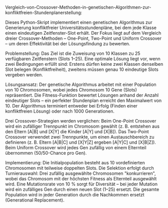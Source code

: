 Vergleich-von-Crossover-Methoden-in-genetischen-Algorithmen-zur-konfliktfreien-Stundenplanerstellung:

Dieses Python-Skript implementiert einen genetischen Algorithmus zur Generierung konfliktfreier Universitätsstundenpläne, bei dem jede Klasse einen eindeutigen Zeitfenster-Slot erhält. Der Fokus liegt auf dem Vergleich dreier Crossover-Methoden – One-Point, Two-Point und Uniform Crossover – um deren Effektivität bei der Lösungsfindung zu bewerten.

Problemstellung:
Das Ziel ist die Zuweisung von 10 Klassen zu 25 verfügbaren Zeitfenstern (Slots 1–25). Eine optimale Lösung liegt vor, wenn zwei Bedingungen erfüllt sind: Erstens dürfen keine zwei Klassen denselben Slot belegen (Konfliktfreiheit), zweitens müssen genau 10 eindeutige Slots vergeben werden.

Lösungsansatz:
Der genetische Algorithmus arbeitet mit einer Population von 10 Chromosomen, wobei jedes Chromosom 10 Gene (Slots) repräsentiert. Die Fitness-Funktion bewertet Lösungen anhand der Anzahl eindeutiger Slots – ein perfekter Stundenplan erreicht den Maximalwert von 10. Der Algorithmus terminiert entweder bei Erfolg (Finden einer konfliktfreien Lösung) oder nach 1000 Generationen.

Drei Crossover-Strategien werden verglichen:
Beim One-Point Crossover wird ein zufälliger Trennpunkt im Chromosom gewählt (z. B. entstehen aus den Eltern [A|B] und [X|Y] die Kinder [A|Y] und [X|B]).
Das Two-Point Crossover verwendet zwei Trennpunkte, um einen Austauschbereich zu definieren (z. B. Eltern [A|B|C] und [X|Y|Z] ergeben [A|Y|C] und [X|B|Z]).
Beim Uniform Crossover wird jedes Gen zufällig von einem Elternteil übernommen (50/50-Chance pro Gen).

Implementierung:
Die Initialpopulation besteht aus 10 vordefinierten Chromosomen mit teilweise doppelten Slots. Die Selektion erfolgt durch Turnierauswahl: Drei zufällig ausgewählte Chromosomen "konkurrieren", wobei das Chromosom mit der höchsten Fitness als Elternteil ausgewählt wird. Eine Mutationsrate von 10 % sorgt für Diversität – bei jeder Mutation wird ein zufälliges Gen durch einen neuen Slot (1–25) ersetzt. Die gesamte Population wird in jeder Generation durch die Nachkommen ersetzt (Generational Replacement).
